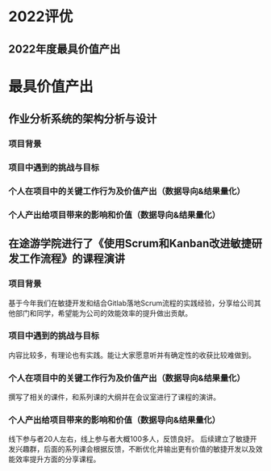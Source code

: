 # 2022评优

## 2022年度最具价值产出

# 最具价值产出

## 作业分析系统的架构分析与设计
### 项目背景
### 项目中遇到的挑战与目标
### 个人在项目中的关键工作行为及价值产出（数据导向&结果量化）
### 个人产出给项目带来的影响和价值（数据导向&结果量化）


## 在途游学院进行了《使用Scrum和Kanban改进敏捷研发工作流程》的课程演讲

### 项目背景
基于今年我们在敏捷开发和结合Gitlab落地Scrum流程的实践经验，分享给公司其他部门和同学，希望能为公司的效能效率的提升做出贡献。

### 项目中遇到的挑战与目标
内容比较多，有理论也有实践。能让大家愿意听并有确定性的收获比较难做到。

### 个人在项目中的关键工作行为及价值产出（数据导向&结果量化）
撰写了相关的课件，和系列课的大纲并在会议室进行了课程的演讲。

### 个人产出给项目带来的影响和价值（数据导向&结果量化）
线下参与者20人左右，线上参与者大概100多人，反馈良好。
后续建立了敏捷开发兴趣群，后面的系列课会根据反馈，不断优化并输出更有价值的敏捷开发以及效能效率提升方面的分享课程。


